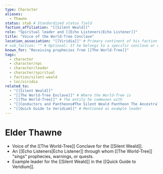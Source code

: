 ```yaml
---
type: Character
aliases:
  - Thawne
status: stub # Standardized status field
faction_affiliation: "[[Silent Weald]]"
role: "Spiritual leader and [[Echo Listeners|Echo Listener]]"
title: "Voice of the World-Tree Conclave"
location_association: "[[Viridia]]" # Primary continent of his faction
# sub_faction: "" # Optional: If he belongs to a specific conclave or circle within Silent Weald
known_for: "Receiving prophecies from [[The World-Tree]]"
tags:
  - character
  - character/npc
  - character/leader
  - character/spiritual
  - faction/silent-weald
  - loc/viridia
related_to:
  - "[[Silent Weald]]"
  - "[[The World-Tree Enclave]]" # Where the World-Tree is
  - "[[The World-Tree]]" # The entity he communes with
  - "[[Conductors and Pantheons#The Silent Weald Pantheon The Ancestral Chorus Primal Spirits]]"
  - "[[Quick Guide to Veridium]]" # Mentioned as example leader
---
```

# Elder Thawne

* Voice of the [[The World-Tree]] Conclave for the [[Silent Weald]].
* An [[Echo Listeners|Echo Listener]] through whom [[The World-Tree]] "sings" prophecies, warnings, or quests.
* Example leader for the [[Silent Weald]] in the [[Quick Guide to Veridium]].
